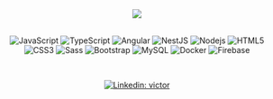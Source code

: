 <div align="center">
  <img src="https://github-readme-stats.vercel.app/api/top-langs/?username=baggiovictor&&theme=transparent"/>
    <br/>
</div>
<div align="center">
   <br/>
  
  ![JavaScript](https://img.shields.io/badge/-JavaScript-black?style=flat-square&logo=javascript)
  ![TypeScript](https://img.shields.io/badge/-TypeScript-007ACC?style=flat-square&logo=typescript&logoColor=white)
  ![Angular](https://img.shields.io/badge/-Angular-DD0031?style=flat-square&logo=angular)
  ![NestJS](https://img.shields.io/badge/-NestJS-E0234E?style=flat-square&logo=nestjs&logoColor=white)
  ![Nodejs](https://img.shields.io/badge/-Nodejs-339933?style=flat-square&logo=Node.js&logoColor=white)
  ![HTML5](https://img.shields.io/badge/-HTML5-E34F26?style=flat-square&logo=html5&logoColor=white)
  <br/>
  ![CSS3](https://img.shields.io/badge/-CSS3-1572B6?style=flat-square&logo=css3)
  ![Sass](https://img.shields.io/badge/-Sass-CC6699?style=flat-square&logo=sass&logoColor=white)
  ![Bootstrap](https://img.shields.io/badge/-Bootstrap-563D7C?style=flat-square&logo=bootstrap)
  ![MySQL](https://img.shields.io/badge/-MySQL-4479A1?style=flat-square&logo=mysql&logoColor=white)
  ![Docker](https://img.shields.io/badge/-Docker-2496ED?style=flat-square&logo=docker&logoColor=white)
  ![Firebase](https://img.shields.io/badge/Firebase-FFCA28?style=flat-square&logo=firebase&logoColor=white)
  
  <br/>
</div>



<div align="center">

[![Linkedin: victor](https://img.shields.io/badge/-Linkedin-blue?style=flat-square&logo=Linkedin&logoColor=white&link=https://www.linkedin.com/in/victorbaggio/)](https://www.linkedin.com/in/victorbaggio/)
</div>
